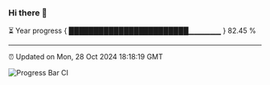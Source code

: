 ### Hi there 👋

⏳ Year progress { ████████████████████████▁▁▁▁▁▁ } 82.45 %

---

⏰ Updated on Mon, 28 Oct 2024 18:18:19 GMT

![Progress Bar CI](https://github.com/liununu/liununu/workflows/Progress%20Bar%20CI/badge.svg)
